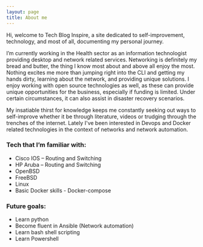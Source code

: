 ```yaml
---
layout: page
title: About me
---
```


Hi, welcome to Tech Blog Inspire, a site dedicated to self-improvement, technology, and most of all, documenting my personal journey. 

I’m currently working in the Health sector as an information technologist providing desktop and network related services. Networking is definitely my bread and butter, the thing I know most about and above all enjoy the most. Nothing excites me more than jumping right into the CLI and getting my hands dirty, learning about the network, and providing unique solutions. I enjoy working with open source technologies as well, as these can provide unique opportunities for the business, especially if funding is limited.  Under certain circumstances, it can also assist in disaster recovery scenarios.  

My insatiable thirst for knowledge keeps me constantly seeking out ways to self-improve whether it be through literature, videos or trudging through the trenches of the internet. Lately I've been interested in Devops and Docker related technologies in the context of networks and network automation. 

### Tech that I’m familiar with: 
- Cisco IOS – Routing and Switching 
- HP Aruba – Routing and Switching 
- OpenBSD 
- FreeBSD 
- Linux 
- Basic Docker skills  - Docker-compose 

### Future goals: 
- Learn python 
- Become fluent in Ansible (Network automation) 
- Learn bash shell scripting 
- Learn Powershell 